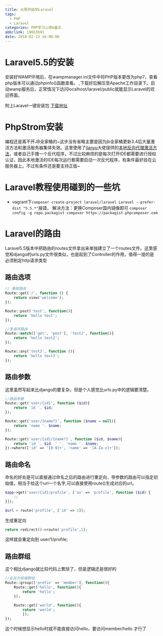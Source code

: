 ```yaml
---
title: 从零开始学Laravel
tags:
  - PHP
  - Laravel
categories: PHP学习心得&备忘
abbrlink: 19653b91
date: 2018-02-13 16:00:00
---
```


# Laravel5.5的安装
安装好WAMP环境后，在wampmanager.ini文件中将PHP版本更改为php7，查看php版本可以通过phpinfo()函数查看。
,下载好后解压至Apache工作目录下。启动wamp服务后，正常情况下访问localhost/laravel/public就能显示Laravel的欢迎界面。

附上Laravel一键安装包
[下载地址](http://laravelacademy.org/resources-download)

# PhpStrom安装
编程还是离不开JB全家桶的~这步没有省略主要是因为jb全家桶更新3.4后大量激活方法和激活服务器集体失效。这里使用了[ilanyu](http://blog.lanyus.com/)大佬提供的[本地反向代理激活方法](https://github.com/ilanyu/ReverseProxy)，或者自己手撸一个反代程序，不过比较麻烦的是每次打开IDE都需要进行授权认证，因此本地激活的IDE每次运行都需要启动一次反代程序，有条件最好挂在云服务器上。不过有条件还是要支持正版~
<!-- more -->

# Laravel教程使用碰到的一些坑

- vagrant下`composer create-project laravel/laravel Laravel --prefer-dist "5.5.*"`报错，
解决方法：更换Composer国内镜像即可 
`
composer config -g repo.packagist composer https://packagist.phpcomposer.com
`

# Laravel的路由
Laravel5.5版本中把路由的routes文件拿出来单独建立了一个routes文件。这里感觉和django的urls.py文件很类似，也是起到了Controller的作用，值得一提的是必须制定http请求类型
## 路由选项
```php
// 基础路由
Route::get('/', function () {
    return view('welcome');
});

Route::post('test', function(){
    return 'hello test';
});

//多请求路由
Route::match(['get', 'post'], 'test2', function(){
    return 'hello test2';
});

Route::any('test3', function (){
    return 'hello test3';
});
```
## 路由参数
这里虽然写起来比django的要复杂，但是个人感觉比urls.py中的逻辑要清楚。
```php
//路由参数
Route::get('user/{id}', function ($id){
    return 'id '. $id;
});

Route::get('user/{name?}', function ($name = null){
    return 'name '. $name;
});

Route::get('user/{id}/{name?}', function ($id, $name){
    return 'id '. $id. ' '. 'name '. $name; 
})->where(['id' => '[0-9]+', 'name' => '[A-Za-z]+']);
```

## 路由命名
命名的好处是可以直接通过命名之后的路由进行重定向，带参数的路由可以指定初始值，相当于给这个url一个名字,可以直接使用route()生成对应的url。
```php
$app->get('user/{id}/profile', ['as' => 'profile', function ($id) {
    //
}]);

$url = route('profile', ['id' => 1]);
```
生成重定向
```php
return redirect()->route('profile',1);
```
这样就会重定向到 user/1/profile;

## 路由群组
这个相比django就比较代码上繁琐了，但是逻辑还是很好的
```php
//此处为前缀群组
Route::group(['prefix' => 'member'], function(){
	Route::get('hello', function(){
		return 'hello';
	});

	Route::get('world', function(){
		return 'world';
		});
});
```
这个时候想显示hello时就不能直接访问hello，要访问member/hello 才行了